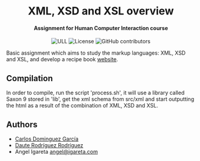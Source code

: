 <h1 align="center">XML, XSD and XSL overview</h1>
<h4 align="center">Assignment for Human Computer Interaction course</h4>

<p align="center">
  <img alt="ULL" src="https://img.shields.io/badge/University-La%20Laguna-%2354048c?style=flat-square" />  
  <img alt="License" src="https://img.shields.io/github/license/angeligareta/xml-xsd-xsl-overview?style=flat-square" />
  <img alt="GitHub contributors" src="https://img.shields.io/github/contributors/angeligareta/xml-xsd-xsl-overview?style=flat-square" />
</p>

Basic assignment which aims to study the markup languages: XML, XSD and XSL, and develop a recipe book [website](https://angeligareta.com/xml-xsd-xsl-overview/).

## Compilation

In order to compile, run the script 'process.sh', it will use a library called Saxon 9 stored in 'lib', get the xml schema from src/xml and start outputting the html as a result of the combination of XML, XSD and XSL.

## Authors

- [Carlos Dominguez García](https://github.com/carlosdg)
- [Daute Rodríguez Rodríguez](https://github.com/DauteRR)
- Angel Igareta [angel@igareta.com](mailto:angel@igareta.com)
